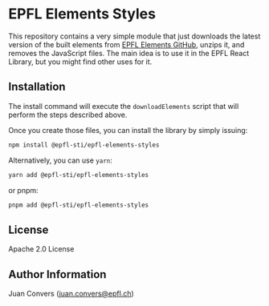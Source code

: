 # EPFL Elements Styles

This repository contains a very simple module that just downloads the latest version of the built elements from [EPFL Elements GitHub](https://github.com/epfl-si/elements/archive/refs/heads/dist/frontend.zip), unzips it, and removes the JavaScript files. The main idea is to use it in the EPFL React Library, but you might find other uses for it.

## Installation

The install command will execute the `downloadElements` script that will perform the steps described above.

Once you create those files, you can install the library by simply issuing:

```bash
npm install @epfl-sti/epfl-elements-styles
```

Alternatively, you can use `yarn`:

```bash
yarn add @epfl-sti/epfl-elements-styles
```
or pnpm:

```bash
pnpm add @epfl-sti/epfl-elements-styles
```

## License

Apache 2.0 License

## Author Information

Juan Convers (juan.convers@epfl.ch)
